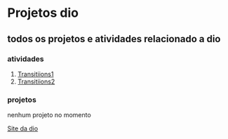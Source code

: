 # Projetos dio

## todos os projetos e atividades relacionado a dio

### atividades

1. [Transitiions1](https://github.com/salatielfiore/projetos-dio/tree/master/transitions_1)
2. [Transitiions2]()


### projetos

nenhum projeto no momento



[Site da dio](https://www.dio.me/)
